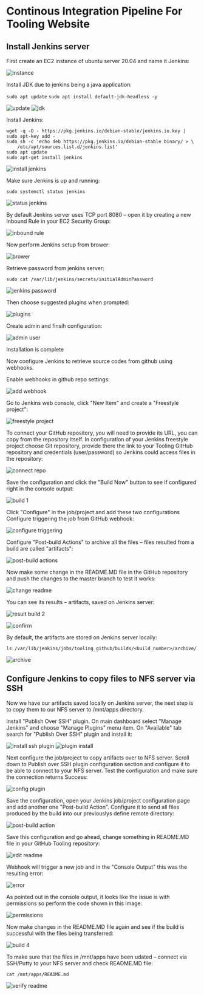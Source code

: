 # Continous Integration Pipeline For Tooling Website

## Install Jenkins server

First create an EC2 instance of ubuntu server 20.04 and name it Jenkins:

![instance](./images/01_create_instance.png)

Install JDK due to jenkins being a java application:

`sudo apt update`
`sudo apt install default-jdk-headless -y`

![update](./images/02_apt_update.png)
![jdk](./images/03_install_jdk.png)

Install Jenkins:
```
wget -q -O - https://pkg.jenkins.io/debian-stable/jenkins.io.key | sudo apt-key add -
sudo sh -c 'echo deb https://pkg.jenkins.io/debian-stable binary/ > \
    /etc/apt/sources.list.d/jenkins.list'
sudo apt update
sudo apt-get install jenkins
```
![install jenkins](./images/04_install_jenkins.png)

Make sure Jenkins is up and running:

`sudo systemctl status jenkins`

![status jenkins](./images/05_verify_jenkins.png)

By default Jenkins server uses TCP port 8080 – open it by creating a new Inbound Rule in your EC2 Security Group:

![inbound rule](./images/06_inbound_rule.png)

Now perform Jenkins setup from brower:

![brower](./images/07_jenkins_ipaddress.png)

Retrieve password from jenkins server:

`sudo cat /var/lib/jenkins/secrets/initialAdminPassword`

![jenkins password](./images/08_jenkins_password.png)

Then choose suggested plugins when prompted:

![plugins](./images/09_suggested_plugins.png)

Create admin and finsih configuration:

![admin user](./images/10_create_admin_and_finish.png)

Installation is complete

Now configure Jenkins to retrieve source codes from github using webhooks.

Enable webhooks in github repo settings:

![add webhook](./images/11_add_webhook.png)

Go to Jenkins web console, click "New Item" and create a "Freestyle project":

![freestyle project](./images/12_create_freestyle_project.png)

To connect your GitHub repository, you will need to provide its URL, you can copy from the repository itself. In configuration of your Jenkins freestyle project choose Git repository, provide there the link to your Tooling GitHub repository and credentials (user/password) so Jenkins could access files in the repository:

![connect repo](./images/13_add_repo_cred.png)

Save the configuration and click the "Build Now" button to see if configured right in the console output:

![build 1](./images/14_build_output.png)

Click "Configure" in the job/project and add these two configurations
Configure triggering the job from GitHub webhook:

![configure triggering](./images/15_build_triggers.png)

Configure "Post-build Actions" to archive all the files – files resulted from a build are called "artifacts":

![post-build actions](./images/16_post_build.png)

Now make some change in the README.MD file in the GitHub repository and push the changes to the master branch to test it works:

![change readme](./images/17_edit_readme.png)

You can see its results – artifacts, saved on Jenkins server:

![result build 2](./images/18_confirm_setup_works.png)

![confirm](./images/19_confirm_artifacts.png)

By default, the artifacts are stored on Jenkins server locally:

`ls /var/lib/jenkins/jobs/tooling_github/builds/<build_number>/archive/`

![archive](./images/20_verify_archive_in_server.png)

## Configure Jenkins to copy files to NFS server via SSH

Now we have our artifacts saved locally on Jenkins server, the next step is to copy them to our NFS server to /mnt/apps directory.

Install "Publish Over SSH" plugin. On main dashboard select "Manage Jenkins" and choose "Manage Plugins" menu item. On "Available" tab search for "Publish Over SSH" plugin and install it:

![install ssh plugin](./images/21_publish_over_ssh_plugin.png)
![plugin install](./images/22_plugin_installed.png)

Next configure the job/project to copy artifacts over to NFS server. Scroll down to Publish over SSH plugin configuration section and configure it to be able to connect to your NFS server. Test the configuration and make sure the connection returns Success:

![config plugin](./images/23_configure_plugin.png)

Save the configuration, open your Jenkins job/project configuration page and add another one "Post-build Action". Configure it to send all files produced by the build into our previouslys define remote directory:

![post-build action](./images/24_post_build_action.png)

Save this configuration and go ahead, change something in README.MD file in your GitHub Tooling repository:

![edit readme](./images/25_delete_changes_in_readme.png)

Webhook will trigger a new job and in the "Console Output" this was the resulting error:

![error](./images/26_error_in_build.png)

As pointed out in the console output, it looks like the issue is with permissions so perform the code shown in this image:

![permissions](./images/27_chmod_chown.png)

Now make changes in the README.MD file again and see if the build is successful with the files being transferred:

![build 4](./images/28_build4_success.png)

To make sure that the files in /mnt/apps have been udated – connect via SSH/Putty to your NFS server and check README.MD file:

`cat /mnt/apps/README.md`

![verify readme](./images/29_verify_readme_in_nfs.png)